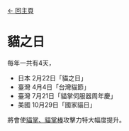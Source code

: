 [← 回主頁](../)
# 貓之日
每年一共有4天，

- 日本 2月22日「貓之日」
- 臺灣 4月4日「台灣貓節」
- 臺灣 7月21日「貓掌伺服器周年慶」
- 美國 10月29日「國家貓日」

將會使[貓掌、貓掌棒](../item/cat_palm.md)攻擊力特大幅度提升。